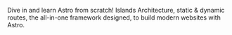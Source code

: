 Dive in and learn Astro from scratch! Islands Architecture, static & dynamic routes, the all-in-one framework designed, to build modern websites with Astro.
